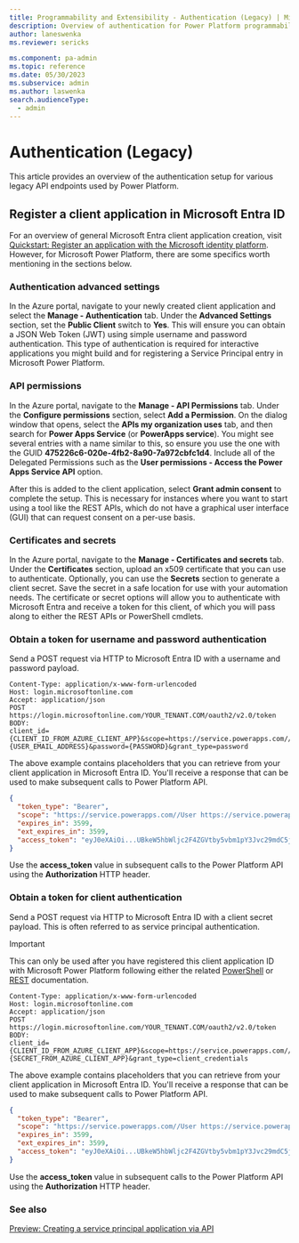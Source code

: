 ```yaml
---
title: Programmability and Extensibility - Authentication (Legacy) | Microsoft Docs
description: Overview of authentication for Power Platform programmability tools
author: laneswenka
ms.reviewer: sericks

ms.component: pa-admin
ms.topic: reference
ms.date: 05/30/2023
ms.subservice: admin
ms.author: laswenka
search.audienceType: 
  - admin
---
```


# Authentication (Legacy)
This article provides an overview of the authentication setup for various legacy API endpoints used by Power Platform.

## Register a client application in Microsoft Entra ID
For an overview of general Microsoft Entra client application creation, visit [Quickstart: Register an application with the Microsoft identity platform](/azure/active-directory/develop/quickstart-register-app).  However, for Microsoft Power Platform, there are some specifics worth mentioning in the sections below. 

### Authentication advanced settings
In the Azure portal, navigate to your newly created client application and select the **Manage - Authentication** tab.  Under the **Advanced Settings** section, set the **Public Client** switch to **Yes**.  This will ensure you can obtain a JSON Web Token (JWT) using simple username and password authentication.  This type of authentication is required for interactive applications you might build and for registering a Service Principal entry in Microsoft Power Platform.

### API permissions
In the Azure portal, navigate to the **Manage - API Permissions** tab.  Under the **Configure permissions** section, select **Add a Permission**.  On the dialog window that opens, select the **APIs my organization uses** tab, and then search for **Power Apps Service** (or **PowerApps service**).  You might see several entries with a name similar to this, so ensure you use the one with the GUID **475226c6-020e-4fb2-8a90-7a972cbfc1d4**.  Include all of the Delegated Permissions such as the **User permissions - Access the Power Apps Service API** option.

After this is added to the client application, select **Grant admin consent** to complete the setup.  This is necessary for instances where you want to start using a tool like the REST APIs, which do not have a graphical user interface (GUI) that can request consent on a per-use basis.

### Certificates and secrets
In the Azure portal, navigate to the **Manage - Certificates and secrets** tab.  Under the **Certificates** section, upload an x509 certificate that you can use to authenticate.  Optionally, you can use the **Secrets** section to generate a client secret.  Save the secret in a safe location for use with your automation needs.  The certificate or secret options will allow you to authenticate with Microsoft Entra and receive a token for this client, of which you will pass along to either the REST APIs or PowerShell cmdlets.  

### Obtain a token for username and password authentication
Send a POST request via HTTP to Microsoft Entra ID with a username and password payload.

```HTTP
Content-Type: application/x-www-form-urlencoded
Host: login.microsoftonline.com
Accept: application/json
POST https://login.microsoftonline.com/YOUR_TENANT.COM/oauth2/v2.0/token
BODY:
client_id={CLIENT_ID_FROM_AZURE_CLIENT_APP}&scope=https://service.powerapps.com//.default&username={USER_EMAIL_ADDRESS}&password={PASSWORD}&grant_type=password
```
The above example contains placeholders that you can retrieve from your client application in Microsoft Entra ID.  You'll receive a response that can be used to make subsequent calls to Power Platform API.

```JSON
{
  "token_type": "Bearer",
  "scope": "https://service.powerapps.com//User https://service.powerapps.com//.default",
  "expires_in": 3599,
  "ext_expires_in": 3599,
  "access_token": "eyJ0eXAiOi...UBkeW5hbWljc2F4ZGVtby5vbm1pY3Jvc29mdC5jb20iLCJ1dGkiOiI1Q1Fnb25PR0dreWlTc1I2SzR4TEFBIiwidmVyIjoiMS4wIn0.N_oCJiEz2tRU9Ls9nTmbZF914MyU_u7q6bIUJdhXd9AQM2ZK-OijiKtMGfvvVmTYZp4C6sgkxSt0mOGcpmvTSagSRDY92M2__p-pEuKqva5zxXXXmpC-t9lKYDlXRcKq1m5xv-q6buntnLrvZIdd6ReD3n3_pnGAa6OxU0s82f7DqAjSQgXR3hwq_NZOa0quCUN9X-TvpIYrJfVgQfVu0R189hWmUzbYpuoPrUMj2vQI_19gEHz_FryXolM4RMStugYrC0Z72ND5vFlGgvYhZfbWJRC6hGvQQin_eAASmmjLwhRBGMJd6IdbgEXAkFF2rFITFFtFY_4hrN3bvHsveg"
}
```

Use the **access_token** value in subsequent calls to the Power Platform API using the **Authorization** HTTP header.

### Obtain a token for client authentication
Send a POST request via HTTP to Microsoft Entra ID with a client secret payload. This is often referred to as service principal authentication. 

> [!Important]
> This can only be used after you have registered this client application ID with Microsoft Power Platform following either the related [PowerShell](./powershell-create-service-principal.md) or [REST](./powerplatform-api-create-service-principal.md) documentation.

```HTTP
Content-Type: application/x-www-form-urlencoded
Host: login.microsoftonline.com
Accept: application/json
POST https://login.microsoftonline.com/YOUR_TENANT.COM/oauth2/v2.0/token
BODY:
client_id={CLIENT_ID_FROM_AZURE_CLIENT_APP}&scope=https://service.powerapps.com//.default&client_secret={SECRET_FROM_AZURE_CLIENT_APP}&grant_type=client_credentials
```
The above example contains placeholders that you can retrieve from your client application in Microsoft Entra ID.  You'll receive a response that can be used to make subsequent calls to Power Platform API.

```JSON
{
  "token_type": "Bearer",
  "scope": "https://service.powerapps.com//User https://service.powerapps.com//.default",
  "expires_in": 3599,
  "ext_expires_in": 3599,
  "access_token": "eyJ0eXAiOi...UBkeW5hbWljc2F4ZGVtby5vbm1pY3Jvc29mdC5jb20iLCJ1dGkiOiI1Q1Fnb25PR0dreWlTc1I2SzR4TEFBIiwidmVyIjoiMS4wIn0.N_oCJiEz2tRU9Ls9nTmbZF914MyU_u7q6bIUJdhXd9AQM2ZK-OijiKtMGfvvVmTYZp4C6sgkxSt0mOGcpmvTSagSRDY92M2__p-pEuKqva5zxXXXmpC-t9lKYDlXRcKq1m5xv-q6buntnLrvZIdd6ReD3n3_pnGAa6OxU0s82f7DqAjSQgXR3hwq_NZOa0quCUN9X-TvpIYrJfVgQfVu0R189hWmUzbYpuoPrUMj2vQI_19gEHz_FryXolM4RMStugYrC0Z72ND5vFlGgvYhZfbWJRC6hGvQQin_eAASmmjLwhRBGMJd6IdbgEXAkFF2rFITFFtFY_4hrN3bvHsveg"
}
```

Use the **access_token** value in subsequent calls to the Power Platform API using the **Authorization** HTTP header.



### See also
[Preview: Creating a service principal application via API](powerplatform-api-create-service-principal.md)
